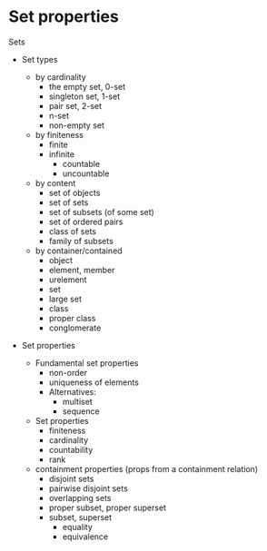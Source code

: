 # Set properties

Sets
* Set types
  * by cardinality
    - the empty set, 0-set
    - singleton set, 1-set
    - pair set, 2-set
    - n-set
    - non-empty set
  * by finiteness
    - finite
    - infinite
      - countable
      - uncountable
  * by content
    - set of objects
    - set of sets
    - set of subsets (of some set)
    - set of ordered pairs
    - class of sets
    - family of subsets
  * by container/contained
    - object
    - element, member
    - urelement
    - set
    - large set
    - class
    - proper class
    - conglomerate

* Set properties
  * Fundamental set properties
    - non-order
    - uniqueness of elements
    * Alternatives:
      - multiset
      - sequence
  * Set properties
    - finiteness
    - cardinality
    - countability
    - rank
  * containment properties (props from a containment relation)
    - disjoint sets
    - pairwise disjoint sets
    - overlapping sets
    - proper subset, proper superset
    - subset, superset
      - equality
      - equivalence
